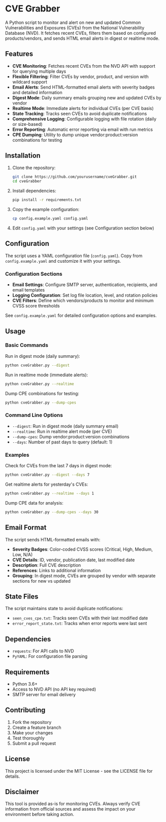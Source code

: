 # CVE Grabber

A Python script to monitor and alert on new and updated Common Vulnerabilities and Exposures (CVEs) from the National Vulnerability Database (NVD). It fetches recent CVEs, filters them based on configured products/vendors, and sends HTML email alerts in digest or realtime mode.

## Features

- **CVE Monitoring**: Fetches recent CVEs from the NVD API with support for querying multiple days
- **Flexible Filtering**: Filter CVEs by vendor, product, and version with wildcard support
- **Email Alerts**: Send HTML-formatted email alerts with severity badges and detailed information
- **Digest Mode**: Daily summary emails grouping new and updated CVEs by vendor
- **Realtime Mode**: Immediate alerts for individual CVEs (per CVE basis)
- **State Tracking**: Tracks seen CVEs to avoid duplicate notifications
- **Comprehensive Logging**: Configurable logging with file rotation (daily or size-based)
- **Error Reporting**: Automatic error reporting via email with run metrics
- **CPE Dumping**: Utility to dump unique vendor:product:version combinations for testing

## Installation

1. Clone the repository:
   ```bash
   git clone https://github.com/yourusername/cveGrabber.git
   cd cveGrabber
   ```

2. Install dependencies:
   ```bash
   pip install -r requirements.txt
   ```

3. Copy the example configuration:
   ```bash
   cp config.example.yaml config.yaml
   ```

4. Edit `config.yaml` with your settings (see Configuration section below)

## Configuration

The script uses a YAML configuration file (`config.yaml`). Copy from `config.example.yaml` and customize it with your settings.

### Configuration Sections

- **Email Settings**: Configure SMTP server, authentication, recipients, and email templates
- **Logging Configuration**: Set log file location, level, and rotation policies
- **CVE Filters**: Define which vendors/products to monitor and minimum CVSS score thresholds

See `config.example.yaml` for detailed configuration options and examples.

## Usage

### Basic Commands

Run in digest mode (daily summary):
```bash
python cveGrabber.py --digest
```

Run in realtime mode (immediate alerts):
```bash
python cveGrabber.py --realtime
```

Dump CPE combinations for testing:
```bash
python cveGrabber.py --dump-cpes
```

### Command Line Options

- `--digest`: Run in digest mode (daily summary email)
- `--realtime`: Run in realtime alert mode (per CVE)
- `--dump-cpes`: Dump vendor:product:version combinations
- `--days`: Number of past days to query (default: 1)

### Examples

Check for CVEs from the last 7 days in digest mode:
```bash
python cveGrabber.py --digest --days 7
```

Get realtime alerts for yesterday's CVEs:
```bash
python cveGrabber.py --realtime --days 1
```

Dump CPE data for analysis:
```bash
python cveGrabber.py --dump-cpes --days 30
```

## Email Format

The script sends HTML-formatted emails with:

- **Severity Badges**: Color-coded CVSS scores (Critical, High, Medium, Low, N/A)
- **CVE Details**: ID, vendor, publication date, last modified date
- **Description**: Full CVE description
- **References**: Links to additional information
- **Grouping**: In digest mode, CVEs are grouped by vendor with separate sections for new vs updated

## State Files

The script maintains state to avoid duplicate notifications:

- `seen_cves_cpe.txt`: Tracks seen CVEs with their last modified date
- `error_report_state.txt`: Tracks when error reports were last sent

## Dependencies

- `requests`: For API calls to NVD
- `PyYAML`: For configuration file parsing

## Requirements

- Python 3.6+
- Access to NVD API (no API key required)
- SMTP server for email delivery

## Contributing

1. Fork the repository
2. Create a feature branch
3. Make your changes
4. Test thoroughly
5. Submit a pull request

## License

This project is licensed under the MIT License - see the LICENSE file for details.

## Disclaimer

This tool is provided as-is for monitoring CVEs. Always verify CVE information from official sources and assess the impact on your environment before taking action.